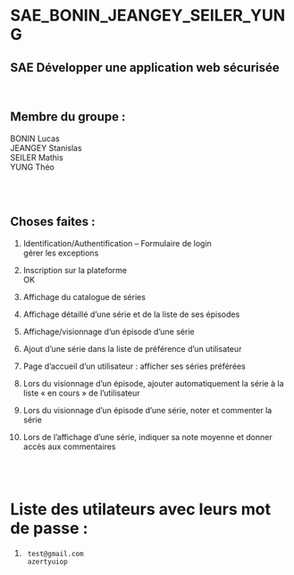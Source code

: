 # SAE_BONIN_JEANGEY_SEILER_YUNG

## SAE Développer une application web sécurisée 

<br>

## Membre du groupe : 
BONIN Lucas  
JEANGEY Stanislas  
SEILER Mathis  
YUNG Théo  

<br>
<br>

## Choses faites :

1. Identification/Authentification – Formulaire de login  
    gérer les exceptions

2. Inscription sur la plateforme  
    OK

3. Affichage du catalogue de séries

4. Affichage détaillé d’une série et de la liste de ses épisodes

5. Affichage/visionnage d’un épisode d’une série

6. Ajout d’une série dans la liste de préférence d’un utilisateur

7. Page d’accueil d’un utilisateur : afficher ses séries préférées

8. Lors du visionnage d’un épisode, ajouter automatiquement la série à la liste « en
cours » de l’utilisateur

9. Lors du visionnage d’un épisode d’une série, noter et commenter la série

10. Lors de l’affichage d’une série, indiquer sa note moyenne et donner accès aux
commentaires

<br>
<br>

# Liste des utilateurs avec leurs mot de passe :
1.      test@gmail.com  
        azertyuiop
